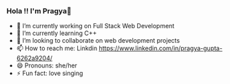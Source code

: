 ### Hola !! I'm Pragya👋


- 🔭 I’m currently working on Full Stack Web Development
- 🌱 I’m currently learning C++
- 👯 I’m looking to collaborate on web development projects
- 📫 How to reach me: Linkdin https://www.linkedin.com/in/pragya-gupta-6262a9204/
- 😄 Pronouns: she/her
- ⚡ Fun fact: love singing

